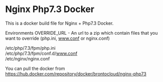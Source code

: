 # Nginx Php7.3 Docker

This is a docker build file for Nginx + Php7.3 Docker.

Environments
OVERRIDE_URL - An url to a zip which contain files that you want to override (php.ini, www.conf or nginx.conf) 

/etc/php/7.3/fpm/php.ini<br>
/etc/php/7.3/fpm/conf.d/www.conf<br>
/etc/nginx/nginx.conf<br>

You can pull the docker from
https://hub.docker.com/repository/docker/brontocloud/nginx-php73
